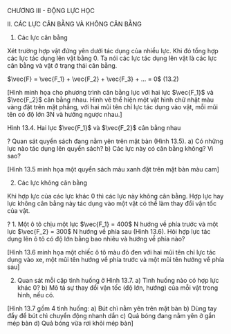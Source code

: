 CHƯƠNG III - ĐỘNG LỰC HỌC

II. CÁC LỰC CÂN BẰNG VÀ KHÔNG CÂN BẰNG

1. Các lực cân bằng

Xét trường hợp vật đứng yên dưới tác dụng của nhiều lực. Khi đó tổng hợp các lực tác dụng lên vật bằng 0. Ta nói các lực tác dụng lên vật là các lực cân bằng và vật ở trạng thái cân bằng.

$\vec{F} = \vec{F_1} + \vec{F_2} + \vec{F_3} + ... = 0$ (13.2)

[Hình minh họa cho phương trình cân bằng lực với hai lực $\vec{F_1}$ và $\vec{F_2}$ cân bằng nhau. Hình vẽ thể hiện một vật hình chữ nhật màu vàng đặt trên mặt phẳng, với hai mũi tên chỉ lực tác dụng vào vật, mỗi mũi tên có độ lớn 3N và hướng ngược nhau.]

Hình 13.4. Hai lực $\vec{F_1}$ và $\vec{F_2}$ cân bằng nhau

? Quan sát quyển sách đang nằm yên trên mặt bàn (Hình 13.5).
a) Có những lực nào tác dụng lên quyển sách?
b) Các lực này có cân bằng không? Vì sao?

[Hình 13.5 minh họa một quyển sách màu xanh đặt trên mặt bàn màu cam]

2. Các lực không cân bằng

Khi hợp lực của các lực khác 0 thì các lực này không cân bằng. Hợp lực hay lực không cân bằng này tác dụng vào một vật có thể làm thay đổi vận tốc của vật.

? 1. Một ô tô chịu một lực $\vec{F_1} = 400$ N hướng về phía trước và một lực $\vec{F_2} = 300$ N hướng về phía sau (Hình 13.6). Hỏi hợp lực tác dụng lên ô tô có độ lớn bằng bao nhiêu và hướng về phía nào?

[Hình 13.6 minh họa một chiếc ô tô màu đỏ đen với hai mũi tên chỉ lực tác dụng vào xe, một mũi tên hướng về phía trước và một mũi tên hướng về phía sau]

2. Quan sát mỗi cặp tình huống ở Hình 13.7.
a) Tình huống nào có hợp lực khác 0?
b) Mô tả sự thay đổi vận tốc (độ lớn, hướng) của mỗi vật trong hình, nếu có.

[Hình 13.7 gồm 4 tình huống:
a) Bút chì nằm yên trên mặt bàn
b) Dùng tay đẩy để bút chì chuyển động nhanh dần
c) Quả bóng đang nằm yên ở gần mép bàn
d) Quả bóng vừa rơi khỏi mép bàn]